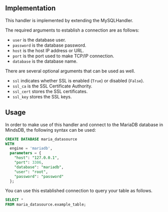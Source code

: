 ## Implementation

This handler is implemented by extending the MySQLHandler.

The required arguments to establish a connection are as follows:

* `user` is the database user.
* `password` is the database password.
* `host` is the host IP address or URL.
* `port` is the port used to make TCP/IP connection.
* `database` is the database name.

There are several optional arguments that can be used as well.

* `ssl` indicates whether SSL is enabled (`True`) or disabled (`False`).
* `ssl_ca` is the SSL Certificate Authority.
* `ssl_cert` stores the SSL certificates.
* `ssl_key` stores the SSL keys.

## Usage

In order to make use of this handler and connect to the MariaDB database in MindsDB, the following syntax can be used:

```sql
CREATE DATABASE maria_datasource
WITH
  engine = 'mariadb',
  parameters = {
    "host": "127.0.0.1",
    "port": 3306,
    "database": "mariadb",
    "user": "root",
    "password": "password"
  };
```

You can use this established connection to query your table as follows.

```sql
SELECT *
FROM maria_datasource.example_table;
```
